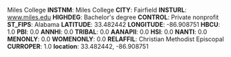 
Miles College
**INSTNM**: Miles College
**CITY**: Fairfield
**INSTURL**: www.miles.edu
**HIGHDEG**: Bachelor's degree
**CONTROL**: Private nonprofit
**ST_FIPS**: Alabama
**LATITUDE**: 33.482442
**LONGITUDE**: -86.908751
**HBCU**: 1.0
**PBI**: 0.0
**ANNHI**: 0.0
**TRIBAL**: 0.0
**AANAPII**: 0.0
**HSI**: 0.0
**NANTI**: 0.0
**MENONLY**: 0.0
**WOMENONLY**: 0.0
**RELAFFIL**: Christian Methodist Episcopal
**CURROPER**: 1.0
**location**: 33.482442, -86.908751
